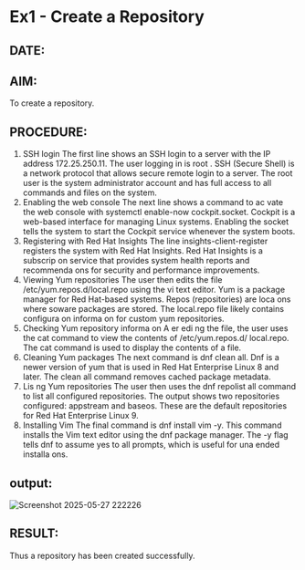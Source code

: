 # Ex1 - Create a Repository
## DATE:   
## AIM: 
To create a repository. 
## PROCEDURE:  
1. SSH login 
The first line shows an SSH login to a server with the IP address 172.25.250.11. The user logging in 
is root . SSH (Secure Shell) is a network protocol that allows secure remote login to a server. The 
root user is the system administrator account and has full access to all commands and files on the 
system. 
2. Enabling the web console 
The next line shows a command to ac vate the web console with systemctl enable-now 
cockpit.socket. Cockpit is a web-based interface for managing Linux systems. Enabling the socket 
tells the system to start the Cockpit service whenever the system boots. 
3. Registering with Red Hat Insights 
The line insights-client-register registers the system with Red Hat Insights. Red Hat Insights is a 
subscrip on service that provides system health reports and recommenda ons for security and 
performance improvements. 
4. Viewing Yum repositories 
The user then edits the file /etc/yum.repos.d/local.repo using the vi text editor. Yum is a package 
manager for Red Hat-based systems. Repos (repositories) are loca ons where soware packages 
are stored. The local.repo file likely contains configura on informa on for custom yum 
repositories. 
5. Checking Yum repository informa on 
A er edi ng the file, the user uses the cat command to view the contents of /etc/yum.repos.d/
 local.repo. The cat command is used to display the contents of a file. 
6. Cleaning Yum packages 
The next command is dnf clean all. Dnf is a newer version of yum that is used in Red Hat Enterprise 
Linux 8 and later. The clean all command removes cached package metadata. 
7. Lis ng Yum repositories 
The user then uses the dnf repolist all command to list all configured repositories. The output 
shows two repositories configured: appstream and baseos. These are the default repositories for 
Red Hat Enterprise Linux 9. 
8. Installing Vim 
The final command is dnf install vim -y. This command installs the Vim text editor using the dnf 
package manager. The -y flag tells dnf to assume yes to all prompts, which is useful for una ended 
installa ons.
## output:
![Screenshot 2025-05-27 222226](https://github.com/user-attachments/assets/5c6dd20d-7695-4ee3-bdde-3be3b30b4486)

## RESULT: 
Thus a repository has been created successfully.
